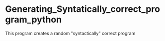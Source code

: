 # Generating_Syntatically_correct_program_python
This program creates a random "syntactically" correct program
